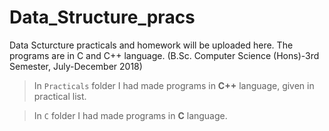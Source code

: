 # Data_Structure_pracs

Data Scturcture practicals and homework will be uploaded here.
The programs are in C and C++ language.
 (B.Sc. Computer Science (Hons)-3rd Semester, July-December 2018)
>In `Practicals` folder I had made programs in **C++** language, given in practical list.

>In `C` folder I had made programs in **C** language.

